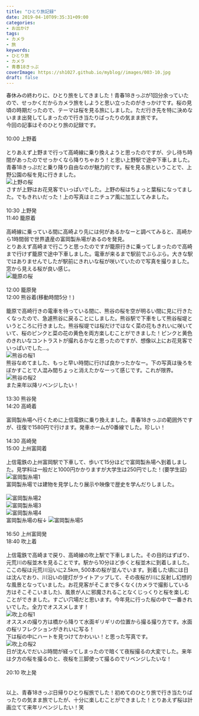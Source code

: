 ```yaml
---
title: "ひとり旅記録"
date: 2019-04-10T09:35:31+09:00
categories:
- お出かけ 
tags:
- カメラ
- 旅
keywords:
- ひとり旅
- カメラ
- 青春18きっぷ
coverImage: https://sh1027.github.io/myblog//images/003-10.jpg
draft: false
---
```

春休みの終わりに、ひとり旅をしてきました！青春18きっぷが1回分余っていたので、せっかくだからカメラ旅をしようと思い立ったのがきっかけです。桜の見頃の時期だったので、テーマは桜を見る旅にしました。ただ行き先を特に決めないまま出発してしまったので行き当たりばったりの気まま旅です。<br>
今回の記事はそのひとり旅の記録です。<br>
<br>
10:00 上野着<br>
<br>
とりあえず上野まで行って高崎線に乗り換えようと思ったのですが、少し待ち時間があったのでせっかくなら降りちゃおう！と思い上野駅で途中下車しました。青春18きっぷだと乗り降り自由なのが魅力的です。桜を見る旅ということで、上野公園の桜を見に行きました。<br>
![上野の桜](https://sh1027.github.io/myblog//images/003-1.jpg)<br>
さすが上野はお花見客でいっぱいでした。上野の桜はちょっと葉桜になってました。でもきれいだった！上の写真はミニチュア風に加工してみました。<br>
<br>
10:30 上野発<br>
11:40 籠原着<br>
<br>
高崎線に乗っている間に高崎より先には何があるかなーと調べてみると、高崎から1時間弱で世界遺産の富岡製糸場があるのを発見。<br>とりあえず高崎まで行こうと思ったのですが籠原行きに乗ってしまったので高崎まで行けず籠原で途中下車しました。電車が来るまで駅前でぶらぶら。大きな駅ではありませんでしたが駅前にきれいな桜が咲いていたので写真を撮りました。窓から見える桜が良い感じ。<br>
![籠原の桜](https://sh1027.github.io/myblog//images/003-2.jpg)<br>
<br>
12:00 籠原発<br>
12:00 熊谷着(移動時間5分！)<br>
<br>
籠原で高崎行きの電車を待っている間に、熊谷の桜を空が明るい間に見に行きたくなったので、急遽熊谷に戻ることにしました。熊谷駅で下車をして熊谷桜堤というところに行きました。熊谷桜堤では桜だけではなく菜の花もきれいに咲いていて、桜のピンクと菜の花の黄色を両方楽しむことができました！ピンクと黄色のきれいなコントラストが撮れるかなと思ったのですが、想像以上にお花見客でいっぱいでした...。<br>
![熊谷の桜1](https://sh1027.github.io/myblog//images/003-3.jpg)<br>
熊谷なめてました、もっと早い時間に行けば良かったかなー。下の写真は後ろをぼかすことで人混み間ちょっと消えたかなーって感じです。これが限界。<br>
![熊谷の桜2](https://sh1027.github.io/myblog//images/003-4.jpg)<br>
また来年以降リベンジしたい！<br>
<br>
13:30 熊谷発<br>
14:20 高崎着<br>
<br>
富岡製糸場へ行くために上信電鉄に乗り換えました。青春18きっぷの範囲外ですが、往復で1580円で行けます。発車ホームが0番線でした。珍しい！<br>
<br>
14:30 高崎発<br>
15:00 上州富岡着<br>
<br>
上信電鉄の上州富岡駅で下車して、歩いて15分ほどで富岡製糸場へ到着しました。見学料は一般だと1000円かかりますが大学生は250円でした！(要学生証)<br>
![富岡製糸場1](https://sh1027.github.io/myblog//images/003-5.jpg)<br>
富岡製糸場では建物を見学したり展示や映像で歴史を学んだりしました。<br>
<br>
![富岡製糸場2](https://sh1027.github.io/myblog//images/003-6.jpg)<br>
![富岡製糸場3](https://sh1027.github.io/myblog//images/003-7.jpg)<br>
![富岡製糸場4](https://sh1027.github.io/myblog//images/003-8.jpg)<br>
富岡製糸場の桜↓
![富岡製糸場5](https://sh1027.github.io/myblog//images/003-9.jpg)<br>
<br>
16:50 上州富岡発<br>
18:40 吹上着<br>
<br>
上信電鉄で高崎まで戻り、高崎線の吹上駅で下車しました。その目的はずばり、元荒川の桜並木を見ることです。駅から10分ほど歩くと桜並木に到着しました。ここの桜は元荒川沿いに2.5km, 500本の桜が並んでいます。到着した頃には日は沈んでおり、川沿いの提灯がライトアップして、その夜桜が川に反射し幻想的な風景となっていました。お花見客がそこまで多くなく(カメラで撮影している方はそこそこいました)、風景が人に邪魔されることなくじっくりと桜を楽しむことができました。すごい穴場だと思います。今年見に行った桜の中で一番きれいでした。全力でオススメします！<br>
![吹上の桜1](https://sh1027.github.io/myblog//images/003-10.jpg)<br>
オススメの撮り方は橋から降りて水面ギリギリの位置から撮る撮り方です。水面の桜リフレクションがきれいに写る！<br>
下は桜の中にハートを見つけてかわいい！と思った写真です。<br>
![吹上の桜2](https://sh1027.github.io/myblog//images/003-11.jpg)<br>
日が沈んでだいぶ時間が経ってしまったので暗くて夜桜撮るの大変でした。来年は夕方の桜を撮るのと、夜桜を三脚使って撮るのでリベンジしたいな！<br>
<br>
20:10 吹上発<br>
<br>
<br>
以上、青春18きっぷ日帰りひとり桜旅でした！初めてのひとり旅で行き当たりばったりの気まま旅でしたが、十分に楽しむことができました！とりあえず桜は計画立てて来年リベンジしたい！笑
